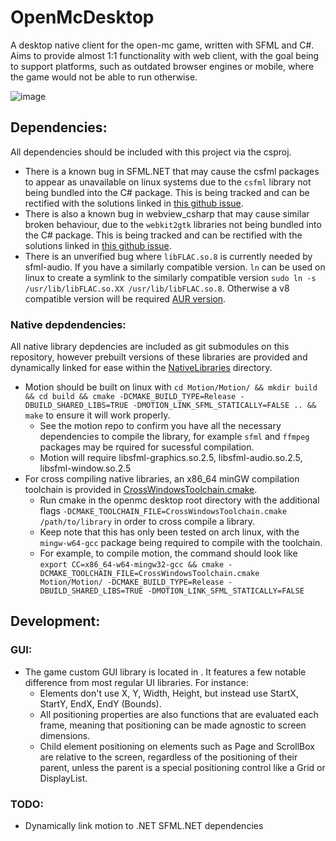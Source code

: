 # OpenMcDesktop
A desktop native client for the open-mc game, written with SFML and C#. Aims to provide almost 1:1 functionality with web
client, with the goal being to support platforms, such as outdated browser engines or mobile, where the game would not be
able to run otherwise.

![image](https://user-images.githubusercontent.com/73035340/226137372-7dfd48f6-5d94-46fe-9763-a9cacb168030.png)

## Dependencies:
All dependencies should be included with this project via the csproj.
 - There is a known bug in SFML.NET that may cause the csfml packages to appear as unavailable on linux systems due to
the `csfml` library not being bundled into the C# package. This is being tracked and can be rectified with the solutions
linked in [this github issue](https://github.com/SFML/SFML.Net/issues/197).
 - There is also a known bug in webview_csharp that may cause similar broken behaviour, due to the `webkit2gtk` libraries
not being bundled into the C# package. This is being tracked and can be rectified with the solutions
linked in [this github issue](https://github.com/webview/webview_csharp/issues/9).
- There is an unverified bug where `libFLAC.so.8` is currently needed by sfml-audio. If you have a similarly compatible
version. `ln` can be used on linux to create a symlink to the similarly compatible version
`sudo ln -s /usr/lib/libFLAC.so.XX /usr/lib/libFLAC.so.8`. Otherwise a v8 compatible version will be required
[AUR version](https://aur.archlinux.org/packages/flac1.3).

### Native depdendencies:
All native library depdencies are included as git submodules on this repository, however prebuilt versions of these libraries are provided and dynamically linked for ease within the [NativeLibraries](OpenMcDesktop/Resources/NativeLibraries/) directory.
 - Motion should be built on linux with `cd Motion/Motion/ && mkdir build && cd build && cmake -DCMAKE_BUILD_TYPE=Release -DBUILD_SHARED_LIBS=TRUE -DMOTION_LINK_SFML_STATICALLY=FALSE .. && make` to ensure it will work properly.
   - See the motion repo to confirm you have all the necessary dependencies to compile the library, for example `sfml` and `ffmpeg` packages may be rquired for sucessful compilation.
   - Motion will require libsfml-graphics.so.2.5, libsfml-audio.so.2.5, libsfml-window.so.2.5
 - For cross compiling native libraries, an x86_64 minGW compilation toolchain is provided in [CrossWindowsToolchain.cmake](CrossWindowsToolchain.cmake).
   - Run cmake in the openmc desktop root directory with the additional flags `-DCMAKE_TOOLCHAIN_FILE=CrossWindowsToolchain.cmake /path/to/library` in order to cross compile a library.
   - Keep note that this has only been tested on arch linux, with the `mingw-w64-gcc` package being required to compile with the toolchain.
   - For example, to compile motion, the command should look like `export CC=x86_64-w64-mingw32-gcc && cmake -DCMAKE_TOOLCHAIN_FILE=CrossWindowsToolchain.cmake Motion/Motion/ -DCMAKE_BUILD_TYPE=Release -DBUILD_SHARED_LIBS=TRUE -DMOTION_LINK_SFML_STATICALLY=FALSE` 

## Development:
### GUI:
 - The game custom GUI library is located in [](OpenMcDesktop/Gui). It features a few notable difference from most regular UI libraries. For instance:
   - Elements don't use X, Y, Width, Height, but instead use StartX, StartY, EndX, EndY (Bounds).
   - All positioning properties are also functions that are evaluated each frame, meaning that positioning can be made agnostic to screen dimensions.
   - Child element positioning on elements such as Page and ScrollBox are relative to the screen, regardless of the positioning of their parent, unless the parent is a special positioning control like a Grid or DisplayList.

### TODO:
 - Dynamically link motion to .NET SFML.NET dependencies
